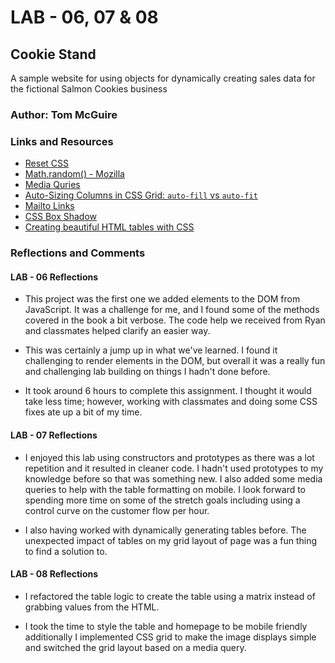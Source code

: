 # LAB - 06, 07 & 08

## Cookie Stand

A sample website for using objects for dynamically creating sales data for the fictional Salmon Cookies business

### Author: Tom McGuire

### Links and Resources

* [Reset CSS](https://meyerweb.com/eric/tools/css/reset/)
* [Math.random() - Mozilla](https://developer.mozilla.org/en-US/docs/Web/JavaScript/Reference/Global_Objects/Math/random)
* [Media Quries](https://www.w3schools.com/cssref/css3_pr_mediaquery.asp)
* [Auto-Sizing Columns in CSS Grid: `auto-fill` vs `auto-fit`](https://css-tricks.com/auto-sizing-columns-css-grid-auto-fill-vs-auto-fit/)
* [Mailto Links](https://css-tricks.com/snippets/html/mailto-links/)
* [CSS Box Shadow](https://developer.mozilla.org/en-US/docs/Web/CSS/box-shadow)
* [Creating beautiful HTML tables with CSS](https://dev.to/dcodeyt/creating-beautiful-html-tables-with-css-428l)

### Reflections and Comments

#### LAB - 06 Reflections

* This project was the first one we added elements to the DOM from JavaScript. It was a challenge for me, and I found some of the methods covered in the book a bit verbose. The code help we received from Ryan and classmates helped clarify an easier way.

* This was certainly a jump up in what we've learned. I found it challenging to render elements in the DOM, but overall it was a really fun and challenging lab building on things I hadn't done before.

* It took around 6 hours to complete this assignment. I thought it would take less time; however, working with classmates and doing some CSS fixes ate up a bit of my time.

#### LAB - 07 Reflections

* I enjoyed this lab using constructors and prototypes as there was a lot repetition and it resulted in cleaner code. I hadn't used prototypes to my knowledge before so that was something new. I also added some media queries to help with the table formatting on mobile. I look forward to spending more time on some of the stretch goals including using a control curve on the customer flow per hour.

* I also having worked with dynamically generating tables before. The unexpected impact of tables on my grid layout of page was a fun thing to find a solution to.

#### LAB - 08 Reflections

* I refactored the table logic to create the table using a matrix instead of grabbing values from the HTML.

* I took the time to style the table and homepage to be mobile friendly additionally I implemented CSS grid to make the image displays simple and switched the grid layout based on a media query.
